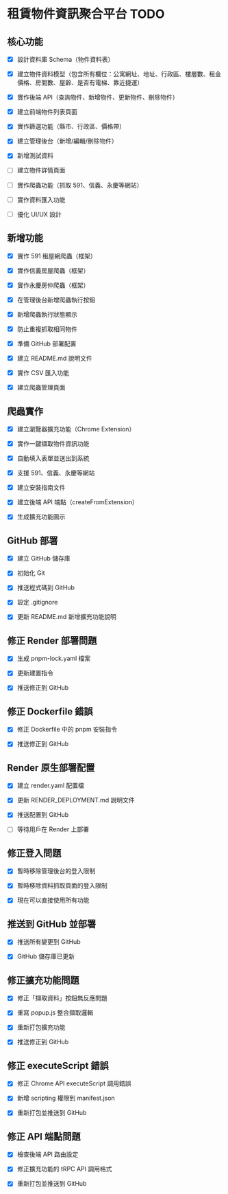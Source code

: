 # 租賃物件資訊聚合平台 TODO

## 核心功能

- [x] 設計資料庫 Schema（物件資料表）
- [x] 建立物件資料模型（包含所有欄位：公寓網址、地址、行政區、樓層數、租金價格、房間數、屋齡、是否有電梯、靠近捷運）
- [x] 實作後端 API（查詢物件、新增物件、更新物件、刪除物件）
- [x] 建立前端物件列表頁面
- [x] 實作篩選功能（縣市、行政區、價格帶）
- [x] 建立管理後台（新增/編輯/刪除物件）
- [x] 新增測試資料
- [ ] 建立物件詳情頁面
- [ ] 實作爬蟲功能（抓取 591、信義、永慶等網站）
- [ ] 實作資料匯入功能
- [ ] 優化 UI/UX 設計



## 新增功能

- [x] 實作 591 租屋網爬蟲（框架）
- [x] 實作信義房屋爬蟲（框架）
- [x] 實作永慶房仲爬蟲（框架）
- [x] 在管理後台新增爬蟲執行按鈕
- [x] 新增爬蟲執行狀態顯示
- [x] 防止重複抓取相同物件
- [x] 準備 GitHub 部署配置
- [x] 建立 README.md 說明文件
- [x] 實作 CSV 匯入功能
- [x] 建立爬蟲管理頁面



## 爬蟲實作

- [x] 建立瀏覽器擴充功能（Chrome Extension）
- [x] 實作一鍵擷取物件資訊功能
- [x] 自動填入表單並送出到系統
- [x] 支援 591、信義、永慶等網站
- [x] 建立安裝指南文件
- [x] 建立後端 API 端點（createFromExtension）
- [x] 生成擴充功能圖示



## GitHub 部署

- [x] 建立 GitHub 儲存庫
- [x] 初始化 Git
- [x] 推送程式碼到 GitHub
- [x] 設定 .gitignore
- [x] 更新 README.md 新增擴充功能說明



## 修正 Render 部署問題

- [x] 生成 pnpm-lock.yaml 檔案
- [x] 更新建置指令
- [x] 推送修正到 GitHub



## 修正 Dockerfile 錯誤

- [x] 修正 Dockerfile 中的 pnpm 安裝指令
- [x] 推送修正到 GitHub



## Render 原生部署配置

- [x] 建立 render.yaml 配置檔
- [x] 更新 RENDER_DEPLOYMENT.md 說明文件
- [x] 推送配置到 GitHub
- [ ] 等待用戶在 Render 上部署



## 修正登入問題

- [x] 暫時移除管理後台的登入限制
- [x] 暫時移除資料抓取頁面的登入限制
- [x] 現在可以直接使用所有功能



## 推送到 GitHub 並部署

- [x] 推送所有變更到 GitHub
- [x] GitHub 儲存庫已更新



## 修正擴充功能問題

- [x] 修正「擷取資料」按鈕無反應問題
- [x] 重寫 popup.js 整合擷取邏輯
- [x] 重新打包擴充功能
- [x] 推送修正到 GitHub



## 修正 executeScript 錯誤

- [x] 修正 Chrome API executeScript 調用錯誤
- [x] 新增 scripting 權限到 manifest.json
- [x] 重新打包並推送到 GitHub



## 修正 API 端點問題

- [x] 檢查後端 API 路由設定
- [x] 修正擴充功能的 tRPC API 調用格式
- [x] 重新打包並推送到 GitHub

